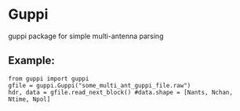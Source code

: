 # Guppi

guppi package for simple multi-antenna parsing

## Example:

```
from guppi import guppi
gfile = guppi.Guppi("some_multi_ant_guppi_file.raw")
hdr, data = gfile.read_next_block() #data.shape = [Nants, Nchan, Ntime, Npol]
```
